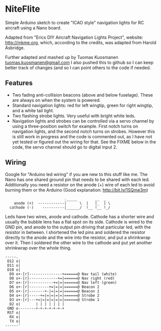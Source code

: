 # NiteFlite
Simple Arduino sketch to create "ICAO style" navigation lights for RC aircraft using a Nano board.

Adapted from "Erics DIY Aircraft Navigation Lights Project", website: http://mkme.org,
which, according to the credits, was adapted from Harold Asbridge.

Further adapted and mashed up by Tuomas Kuosmanen <tuomas.kuosmanen@gmail.com> 
I also pushed this to github so I can keep better track of changes (and so I 
can point others to the code if needed.

## Features

  * Two fading anti-collision beacons (above and below fuselage). These are always 
    on when the system is powered.
  * Standard navigation lights: red for left wingtip, green for right wingtip,
    and a white tail light.
  * Two flashing strobe lights. Very useful with bright white leds.
  * Navigation lights and strobes can be controlled via a servo channel by using 
    a three-position switch for example. First notch turns on navigation lights,
    and the second notch turns on strobes. However this is still work in progress 
    and the code is commented out, as I have not yet tested or figured out the 
    wiring for that. See the FIXME below in the code, the servo channel should go
    to digital input 2.

## Wiring

Google for "Arduino led wiring" if you are new to this stuff like me. 
The Nano has one shared ground pin that needs to be shared with each led.
Additionally you need a resistor on the anode (+) wire of each led to avoid
burning them or the Arduino (Good explanation: http://bit.ly/1SQme3m)

```
                           ._____        __  _
    anode (+)  ------------|      \  |   |_  | \
  cathode (-)    ----------|______/  !__ !__ !_/

```

Leds have two wires, anode and cathode. Cathode has a shorter wire and usually 
the bubble lens has a flat spot on its side. Cathode is wired to the GND pin, 
and anode to the output pin driving that particular led, with the resistor in
between. I shortened the led pins and soldered the resistor directly to the 
anode and the wire into the resistor, and put a shrinkwrap over it. Then I
soldered the other wire to the cathode and put yet another shrinkwrap over the
whole thing.

```
-----.
 D12 o|
 D11 o|
 D10 o|
  D9 o+-[r]---------------+======@ Nav tail (white)
  D8 o+-[r]-------------+=|======@ Nav right (red)
  D7 o+-[r]-----------+=|=|======@ Nav left (green)
  D6 o+-[r]---------+=|=|=|======@ Beacon 2
  D5 o+-[r]-------+-|=|=|=|======@ Beacon 1
  D4 o+-[r]-----+=|=|=|=|=|======@ Strobe 2
  D3 o+-[r]---+=|=|=|=|=|=|======@ Strobe 1
  D2 o|       | | | | | | |
 GND o--------+-+-+-+-+-+-+
 RST o|
  RX o|
  TX o|
------'
```

